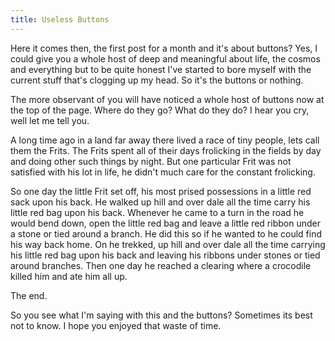 ```yaml
---
title: Useless Buttons
---
```

Here it comes then, the first post for a month and it's about buttons? Yes, I could give you a whole host of deep and meaningful about life, the cosmos and everything but to be quite honest I've started to bore myself with the current stuff that's clogging up my head. So it's the buttons or nothing. 

The more observant of you will have noticed a whole host of buttons now at the top of the page. Where do they go? What do they do? I hear you cry, well let me tell you. 

A long time ago in a land far away there lived a race of tiny people, lets call them the Frits. The Frits spent all of their days frolicking in the fields by day and doing other such things by night. But one particular Frit was not satisfied with his lot in life, he didn't much care for the constant frolicking. 

So one day the little Frit set off, his most prised possessions in a little red sack upon his back. He walked up hill and over dale all the time carry his little red bag upon his back. Whenever he came to a turn in the road he would bend down, open the little red bag and leave a little red ribbon under a stone or tied around a branch. He did this so if he wanted to he could find his way back home. On he trekked, up hill and over dale all the time carrying his little red bag upon his back and leaving his ribbons under stones or tied around branches. Then one day he reached a clearing where a crocodile killed him and ate him all up. 

The end. 

So you see what I'm saying with this and the buttons? Sometimes its best not to know. I hope you enjoyed that waste of time.